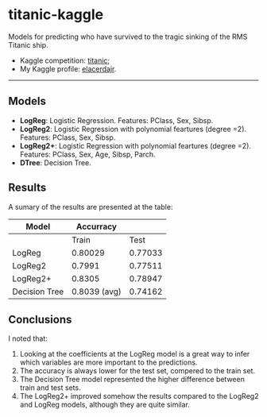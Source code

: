 # titanic-kaggle

Models for predicting who have survived to the tragic sinking of the RMS Titanic ship. 

- Kaggle competition: [titanic](https://www.kaggle.com/c/titanic); 
- My  Kaggle profile: [elacerdajr](https://www.kaggle.com/elacerdajr/competitions). 

---


## Models

- **LogReg**: Logistic Regression. Features:  PClass, Sex, Sibsp.
- **LogReg2**: Logistic Regression with polynomial feartures (degree =2). Features: PClass, Sex, Sibsp. 
- **LogReg2+**: Logistic Regression with polynomial feartures (degree =2). Features: PClass, Sex, Age, Sibsp, Parch. 
- **DTree**: Decision Tree.



## Results
A sumary of the results are presented at the table: 

| Model       | Accurracy        |           | 
|-------------| --------------|-----------|
|      | Train       | Test |
| LogReg   | 0.80029       | 0.77033 |
| LogReg2  | 0.7991      | 0.77511 |
| LogReg2+      |  0.8305      | 0.78947 |
| Decision Tree       | 0.8039  (avg)    | 0.74162 |
 
## Conclusions 

 I noted that:
 1. Looking at the coefficients at the LogReg model is a great way to infer which variables are more important to the predictions.
 2. The accuracy is always lower for the test set, compered to the train set.
 3. The Decision Tree model represented the higher difference between train and test sets.
 4. The LogReg2+ improved somehow the results compared to the LogReg2 and LogReg models, although they are quite similar.

